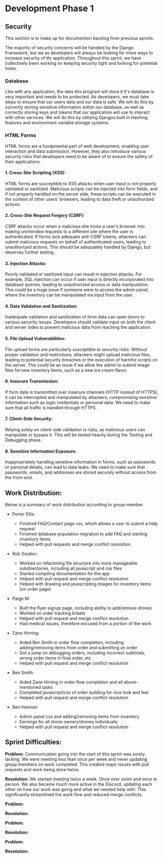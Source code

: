 # Development Phase 1

## Security
This section is to make up for documention backlog from previous sprints.

The majority of security concerns will be handled by the Django Framework, but we as developers will 
always be looking for more ways to increase security of thr application. Throughout this sprint, we have collectively
been working on keeping security tight and looking for potential holes.

### Database
Like with any application, the data this program will store it it's database is very important and needs to be protected.
As developers, we must take steps to ensure that our users data and our data is safe.
We will do this by correctly storing sensitive information within our database, 
as well as correctly storing keys and tokens that our application will use to interact with other services. 
We will do this by utilizing Djangos built in Hashing features and environment variable storage systems. 

### HTML Forms
HTML forms are a fundamental part of web development, enabling user interaction and data submission. 
However, they also introduce various security risks that developers need to be aware of to ensure the safety of their applications.

#### 1. **Cross-Site Scripting (XSS):**

   HTML forms are susceptible to XSS attacks when user input is not properly validated or sanitized. 
   Malicious scripts can be injected into form fields, and if not properly handled on the server side, 
   these scripts can be executed in the context of other users' browsers, leading to data theft or unauthorized actions.

#### 2. **Cross-Site Request Forgery (CSRF):**

   CSRF attacks occur when a malicious site tricks a user's browser into making unintended requests to a different site where the user is authenticated.
   If forms lack adequate anti-CSRF tokens, attackers can submit malicious requests on behalf of authenticated users, leading to unauthorized actions.
   This should be adequately handled by Django, but deserves further testing. 

#### 3. **Injection Attacks:**

   Poorly validated or sanitized input can result in injection attacks. 
   For example, SQL injection can occur if user input is directly incorporated into database queries, leading to unauthorized access or data manipulation.
   This could be a huge issue if someone were to access the admin panel, where the inventory can be manipulated via input from the user. 

#### 4. **Data Validation and Sanitization:**

   Inadequate validation and sanitization of form data can open doors to various security issues. 
   Developers should validate input on both the client and server sides to prevent malicious data from reaching the application.

#### 5. **File Upload Vulnerabilities:**

   File upload forms are particularly susceptible to security risks. Without proper validation and restrictions,
   attackers might upload malicious files, leading to potential security breaches or the execution of harmful scripts on the server.
   This could be an issue if we allow the admin to submit image files for new inventory items, such as a new ice cream flavor. 

#### 6. **Insecure Transmission:**

   If form data is transmitted over insecure channels (HTTP instead of HTTPS), it can be intercepted and manipulated by attackers, 
   compromising sensitive information such as login credentials or personal data. We need to make sure that all traffic is handled
   through HTTPS.

#### 7. **Client-Side Security:**

   Relying solely on client-side validation is risky, as malicious users can manipulate or bypass it. 
   This will be tested heavily during the Testing and Debugging phase. 

#### 8. **Sensitive Information Exposure:**

   Inappropriately handling sensitive information in forms, such as passwords or personal details, can lead to data leaks. 
   We need to make sure that passwords, emails, and addresses are stored securely without access from the front-end.

## Work Distribution:
Below is a summary of work distribution according to group member. 

* Porter Ellis:
  - Finished FAQ/Contact page css, which allows a user to submit a help request
  - Finished database population migration to add FAQ and starting inventory items
  - Helped with pull requests and merge conflict resolution
  
* Rob Gordon:
  - Worked on refactoring file structure into more manageable subdirectories, including all javascript and css files
  - Started compiling documentation for the app
  - Helped with pull request and merge conflict resolution
  - Helped with drawing and javascripting images for inventory items (on order page)
  
* Paige M:
  - Built the flyer signup page, including ability to add/remove drones
  - Worked on order tracking tickets 
  - Helped with pull request and merge conflict resolution
  - Had medical issues, therefore excused from a portion of the work
  
* Zane Hirning:
  - Aided Ben Smith in order flow completion, including adding/removing items from order and submitting an order
  - Got a jump on debugging orders, including incorrect subtotals, wrong order items in final order, etc 
  - Helped with pull request and merge conflict resolution
  
* Ben Smith:
  - Aided Zane Hirning in order flow completion and all above-mentioned tasks
  - Completed javascript/css of order building for nice look and feel
  - Helped with pull request and merge conflict resolution

* Ben Hamner:
  - Admin panel css and adding/removing items from inventory
  - Earnings for all drone owners/drones individually
  - Helped with pull request and merge conflict resolution


## Sprint Difficulties:
**Problem:** 
Communication going into the start of this sprint was sorely lacking.  We were meeting less than once
per week and never updating group members on work completed. This created major issues with pull requests and work 
being done twice.

**Resolution:** 
We started meeting twice a week. Once over zoom and once in person. We also became much more active 
in the Discord, updating each other on how our work was going and what we needed help with. This significantly 
streamlined the work flow and reduced merge conflicts.  

**Problem:**

**Resolution:**

**Problem:**

**Resolution:**

**Problem:**

**Resolution:**


